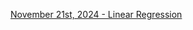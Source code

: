 [November 21st, 2024 - Linear Regression](https://github.com/a4rsh/a4rsh/blob/main/posts/11-21-2024.md)
